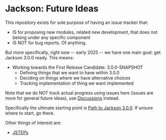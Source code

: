 # Jackson: Future Ideas

This repository exists for sole purpose of having an issue tracker that:

* IS for proposing new modules, related new development, that does not belong under any specific component
* IS NOT for bug reports. Of anything.

But more specifically, right now -- early 2025 -- we have one main goal: get Jackson 3.0.0 ready.
This means:

* Working towards the First Release Candidate: 3.0.0-SNAPSHOT
    * Defining things that we want to have within 3.0.0
    * Deciding on things where we have alternative choices
    * Tracking implementation of thing we want implemented

Note that we do NOT track actual progress using issues here (issues are more for general future ideas), use [Discussions](../../discussions) instead.

Specifically the ultimate starting point is [Path to Jackson 3.0.0](../../discussions/72).
If unsure where to start, go there.

Other things of interest are:

* [JSTEPs](../../wiki/JSTEP)

